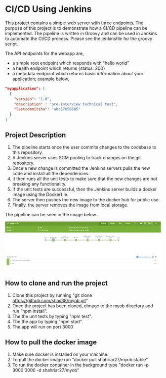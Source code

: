 # CI/CD Using Jenkins
This project contains a simple web server with three endpoints. The purpose of this project is to demonstrate how a CI/CD pipeline can be implemented. The pipeline is written in Groovy and can be used in Jenkins to automate the CI/CD process. Please see the jenkinsfile for the groovy script.

The API endpoints for the webapp are,
- a simple root endpoint which responds with "hello world"
- a health endpoint which returns {status: 200}
- a metadata endpoint which returns basic information about your application; example below,

```json
"myapplication": [
  {
    "version": "1.0",
    "description" : "pre-interview technical test",
    "lastcommitsha": "abc57858585"
  }
]
```

## Project Description 
1. The pipeline starts once the user commits changes to the codebase to this repository.
2. A Jenkins server uses SCM pooling to track changes on the git repository.
3. Once a new change is committed the Jenkins servers pulls the new code and install all the dependencies.
4. It then runs all the unit tests to make sure that the new changes are not breaking any functionality.
5. If the unit tests are successful, then the Jenkins server builds a docker image using the Dockerfile.
6. The server then pushes the new image to the docker hub for public use.
7. Finally, the server removes the image from local storage.

The pipeline can be seen in the image below.

<img src="images/CICD_Pipeline.PNG">

## How to clone and run the project
1. Clone this project by running "git clone https://github.com/shas38/myob.git"
2. Once the project has been cloned, chnage to the myob directory and run "npm install".
3. The the unit tests by typing "npm test".
4. The the app by typing "npm start".
5. The app will run on port 3000

## How to pull the docker image
1. Make sure docker is installed on your machine.
2. To pull the docker image run "docker pull shahriar27/myob:stable"
3. To run the docker container in the background type "docker run -p 3000:3000 -d shahriar27/myob"

